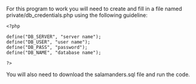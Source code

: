 For this program to work you will need to create and fill in a file named private/db_credentials.php using the following guideline:

```
<?php 

define("DB_SERVER", "server name");
define("DB_USER", "user name");
define("DB_PASS", "password");
define("DB_NAME", "database name");

?>
```

You will also need to download the salamanders.sql file and run the code.

